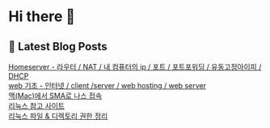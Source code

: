# Hi there 👋

## 📕 Latest Blog Posts

<a href=https://yueliang-front-end.tistory.com/7>Homeserver - 라우터 / NAT / 내 컴퓨터의 ip / 포트 / 포트포워딩 / 유동고정아이피 / DHCP</a></br><a href=https://yueliang-front-end.tistory.com/6>web 기초 - 인터넷 / client /server / web hosting / web server</a></br><a href=https://yueliang-front-end.tistory.com/5>맥(Mac)에서 SMA로 나스 접속</a></br><a href=https://yueliang-front-end.tistory.com/4>리눅스 참고 사이트</a></br><a href=https://yueliang-front-end.tistory.com/3>리눅스 파일 & 디렉토리 권한 정리</a></br>